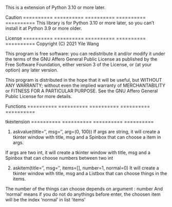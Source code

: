 This is a extension of Python 3.10 or more later.

Caution
========== ========== ========== ========== ==========
This library is for Python 3.10 or more later,
so you can’t install it at Python 3.9 or more older.

License
========== ========== ========== ========== ==========
Copyright (C) 2021 Yile WangThis program is free software: you can redistribute it and/or modifyit under the terms of the GNU Affero General Public License aspublished by the Free Software Foundation, either version 3 of theLicense, or (at your option) any later version.This program is distributed in the hope that it will be useful,but WITHOUT ANY WARRANTY; without even the implied warranty ofMERCHANTABILITY or FITNESS FOR A PARTICULAR PURPOSE.  See theGNU Affero General Public License for more details.

Functions
========== ========== ========== ========== ==========

tkextension
========== ========== ========== ==========
1. askvalue(title=‘’, msg=‘’, arg=(0, 100))
If args are string,
it will create a tkinter window with title, msg
and a Spinbox that can choose a item in args.

If args are two int,
it will create a tkinter window with title, msg
and a Spinbox that can choose numbers between two int


2. askitem(title=‘’, msg=‘’, items=[], number=1, normal=0)
It will create a tkinter window with title, msg
and a Listbox that can choose things in the items.

The number of the things can choose depends on argument : number
And ‘normal’ means if you do not do anythings before enter,
the choosen item will be the index ‘normal’ in list ‘items’